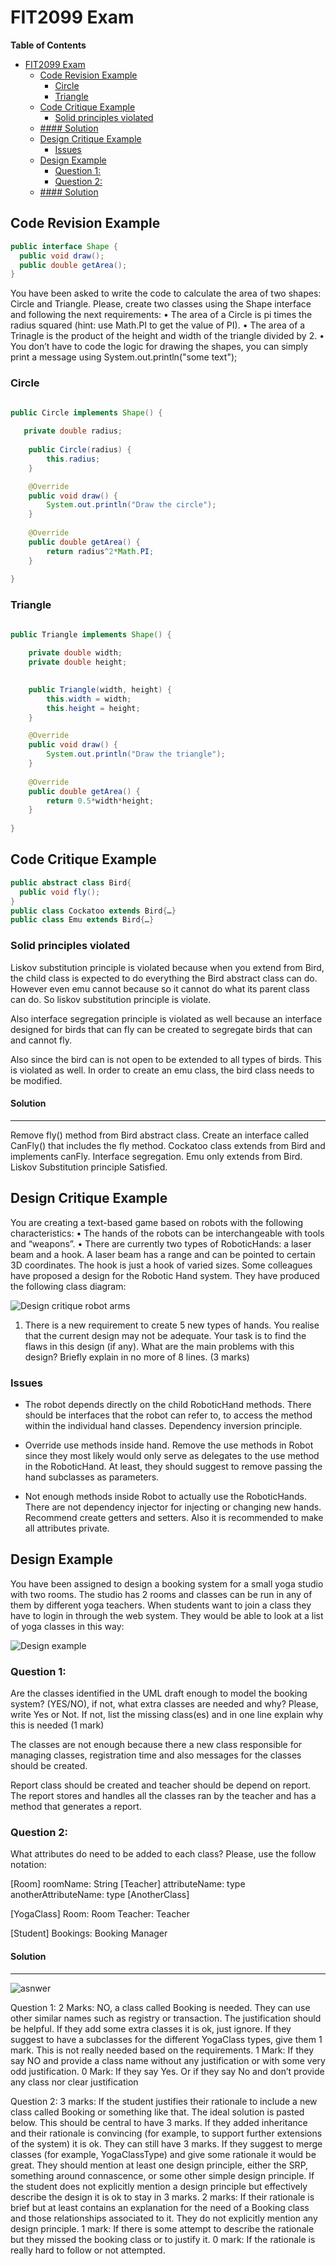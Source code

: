 # FIT2099 Exam


<!-- markdown-toc start - Don't edit this section. Run M-x markdown-toc-refresh-toc -->
**Table of Contents**

- [FIT2099 Exam](#fit2099-exam)
    - [Code Revision Example](#code-revision-example)
        - [Circle](#circle)
        - [Triangle](#triangle)
    - [Code Critique Example](#code-critique-example)
        - [Solid principles violated](#solid-principles-violated)
    - [#### Solution](#-solution)
    - [Design Critique Example](#design-critique-example)
        - [Issues](#issues)
    - [Design Example](#design-example)
        - [Question 1:](#question-1)
        - [Question 2:](#question-2)
    - [#### Solution](#-solution-1)

<!-- markdown-toc end -->

## Code Revision Example
```java
public interface Shape {
  public void draw();
  public double getArea();
}
```

You have been asked to write the code to calculate the area of two shapes:
Circle and Triangle. Please, create two classes using the Shape interface and
following the next requirements:
• The area of a Circle is pi times the radius squared (hint: use Math.PI to get
the value of PI).
• The area of a Trinagle is the product of the height and width of the triangle
divided by 2.
• You don’t have to code the logic for drawing the shapes, you can simply print
a message using System.out.println("some text");

### Circle
```java

public Circle implements Shape() {
   
   private double radius;
    
    public Circle(radius) {
        this.radius;
    }

    @Override
    public void draw() {
        System.out.println("Draw the circle");
    }
    
    @Override
    public double getArea() {
        return radius^2*Math.PI;
    }
    
}

```

### Triangle
```java

public Triangle implements Shape() {
   
    private double width;
    private double height;

   
    public Triangle(width, height) {
        this.width = width;
        this.height = height;
    }

    @Override
    public void draw() {
        System.out.println("Draw the triangle");
    }
        
    @Override
    public double getArea() {
        return 0.5*width*height;
    }
    
}

```


## Code Critique Example
```java
public abstract class Bird{
  public void fly();
}
public class Cockatoo extends Bird{…}
public class Emu extends Bird{…}
```

### Solid principles violated
Liskov substitution principle is violated because when you extend from Bird, the child class is expected to do everything the Bird abstract class can do. However even emu cannot because so it cannot do what its parent class can do. So liskov substitution principle is violate. 

Also interface segregation principle is violated as well because an interface designed for birds that can fly can be created to segregate birds that can and cannot fly.

Also since the bird can is not open to be extended to all types of birds. This is violated as well. In order to create an emu class, the bird class needs to be modified.

#### Solution
-------------------------------------------------------------------------------

Remove fly() method from Bird abstract class.
Create an interface called CanFly() that includes the fly method.
Cockatoo class extends from Bird and implements canFly. Interface segregation.
Emu only extends from Bird. Liskov Substitution principle Satisfied.

## Design Critique Example

You are creating a text-based game based on robots with the following characteristics:
• The hands of the robots can be interchangeable with tools and “weapons”.
• There are currently two types of RoboticHands: a laser beam and a hook. A laser
beam has a range and can be pointed to certain 3D coordinates. The hook is just a
hook of varied sizes.
Some colleagues have proposed a design for the Robotic Hand system. They have
produced the following class diagram:

![Design critique robot arms](pirc1.png)

1) There is a new requirement to create 5 new types of hands. You realise that the
current design may not be adequate. Your task is to find the flaws in this design
(if any). What are the main problems with this design? Briefly explain in no
more of 8 lines. (3 marks)

### Issues
* The robot depends directly on the child RoboticHand methods. There should be interfaces that the robot can refer to, to access the method within the individual hand classes. Dependency inversion principle.

* Override use methods inside hand. Remove the use methods in Robot since they most likely would only serve as delegates to the use method in the RoboticHand. At least, they should suggest to remove passing the hand
subclasses as parameters.

* Not enough methods inside Robot to actually use the RoboticHands. There are not dependency injector for injecting or changing new hands. Recommend create getters and setters. Also it is recommended to make all attributes private.


## Design Example
You have been assigned to design a booking system for a small yoga studio with two rooms.
The studio has 2 rooms and classes can be run in any of them by different yoga teachers.
When students want to join a class they have to login in through the web system. They would be able to look at a list of yoga classes in this way:

![Design example](pic2.png)


### Question 1: 
Are the classes identified in the UML draft enough to model the booking system? (YES/NO), if not, what extra classes are needed and why? Please, write Yes or Not. If not, list the missing class(es) and in one line explain why this is needed (1 mark)

The classes are not enough because there a new class responsible for managing classes, registration time and also messages for the classes should be created. 

Report class should be created and teacher should be depend on report. The report stores and handles all the classes ran by the teacher and has a method that generates a report.

### Question 2: 
What attributes do need to be added to each class? Please, use the follow notation: 

[Room]
roomName: String
[Teacher]
attributeName: type
anotherAttributeName: type
[AnotherClass]

[YogaClass]
Room: Room
Teacher: Teacher

[Student]
Bookings: Booking Manager

#### Solution
-------------------------------------------------------------------------------
![asnwer](pic3.png)

Question 1:
2 Marks: NO, a class called Booking is needed. They can use other similar names such as
registry or transaction. The justification should be helpful. If they add some extra classes
it is ok, just ignore.
If they suggest to have a subclasses for the different YogaClass types, give them 1 mark.
This is not really needed based on the requirements.
1 Mark: If they say NO and provide a class name without any justification or with some
very odd justification.
0 Mark: If they say Yes. Or if they say No and don’t provide any class nor clear
justification

Question 2:
3 marks: If the student justifies their rationale to include a new class called Booking or something
like that. The ideal solution is pasted below. This should be central to have 3 marks.
If they added inheritance and their rationale is convincing (for example, to support further
extensions of the system) it is ok. They can still have 3 marks.
If they suggest to merge classes (for example, YogaClassType) and give some rationale it would be
great.
They should mention at least one design principle, either the SRP, something around connascence,
or some other simple design principle. If the student does not explicitly mention a design principle
but effectively describe the design it is ok to stay in 3 marks.
2 marks: If their rationale is brief but at least contains an explanation for the need of a Booking
class and those relationships associated to it. They do not explicitly mention any design principle.
1 mark: If there is some attempt to describe the rationale but they missed the booking class or to
justify it.
0 mark: If the rationale is really hard to follow or not attempted.
